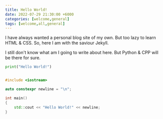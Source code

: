 ```yaml
---
title: Hello World!
date: 2022-07-29 21:30:00 +6000
categories: [welcome,general]
tags: [welcome,all,general]
---
```


I have always wanted a personal blog site of my own. But too lazy to learn HTML & CSS. 
So, here I am with the saviour Jekyll. 

I still don't know what am I going to write about here. But Python & CPP will be there
for sure.

```python
print("Hello World!")
```

```cpp

#include <iostream>

auto constexpr newline = "\n"; 

int main()
{
	std::cout << "Hello World!" << newline;
}
```